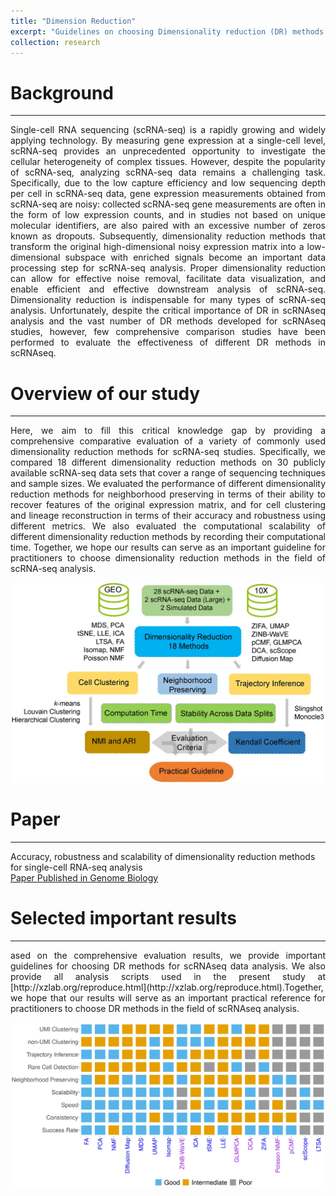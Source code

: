 ```yaml
---
title: "Dimension Reduction"
excerpt: "Guidelines on choosing Dimensionality reduction (DR) methods for scRNA-seq studies.<br/><img src='/images/DR_GB_2019_logo.jpeg' width='200'>"
collection: research
---
```


# Background
------
<p style="text-align: justify">
Single-cell RNA sequencing (scRNA-seq) is a rapidly growing and widely applying technology. By measuring gene expression at a single-cell level, scRNA-seq provides an unprecedented opportunity to investigate the cellular heterogeneity of complex tissues. However, despite the popularity of scRNA-seq, analyzing scRNA-seq data remains a challenging task. Specifically, due to the low capture efficiency and low sequencing depth per cell in scRNA-seq data, gene expression measurements obtained from scRNA-seq are noisy: collected scRNA-seq gene measurements are often in the form of low expression counts, and in studies not based on unique molecular identifiers, are also paired with an excessive number of zeros known as dropouts. Subsequently, dimensionality reduction methods that transform the original high-dimensional noisy expression matrix into a low-dimensional subspace with enriched signals become an important data processing step for scRNA-seq analysis. Proper dimensionality reduction can allow for effective noise removal, facilitate data visualization, and enable efficient and effective downstream analysis of scRNA-seq. Dimensionality reduction is indispensable for many types of scRNA-seq analysis. Unfortunately, despite the critical importance of DR in scRNAseq analysis and the vast number of DR methods developed for scRNAseq studies, however, few comprehensive comparison studies have been performed to evaluate the effectiveness of different DR methods in scRNAseq.
</p>


# Overview of our study 
------
<p style="text-align: justify">
Here, we aim to fill this critical knowledge gap by providing a comprehensive comparative evaluation of a variety of commonly used dimensionality reduction methods for scRNA-seq studies. Specifically, we compared 18 different dimensionality reduction methods on 30 publicly available scRNA-seq data sets that cover a range of sequencing techniques and sample sizes. We evaluated the performance of different dimensionality reduction methods for neighborhood preserving in terms of their ability to recover features of the original expression matrix, and for cell clustering and lineage reconstruction in terms of their accuracy and robustness using different metrics. We also evaluated the computational scalability of different dimensionality reduction methods by recording their computational time. Together, we hope our results can serve as an important guideline for practitioners to choose dimensionality reduction methods in the field of scRNA-seq analysis.
<div style="text-align: center;">
  <img src="/images/DR_GB_2019.png" alt="drawing" width="500"/>
</div>


# Paper
------
Accuracy, robustness and scalability of dimensionality reduction methods for single-cell RNA-seq analysis
<br />
[Paper Published in Genome Biology](https://genomebiology.biomedcentral.com/articles/10.1186/s13059-019-1898-6)

# Selected important results
------
<p style="text-align: justify">
ased on the comprehensive evaluation results, we provide important guidelines for choosing DR methods for scRNAseq data analysis. We also provide all analysis scripts used in the present study at [http://xzlab.org/reproduce.html](http://xzlab.org/reproduce.html).Together, we hope that our results will serve as an important practical reference for practitioners to choose DR methods in the field of scRNAseq analysis.
</p>
<div style="text-align: center;">
  <img src="/images/DR_GB_2019_Figure5.png" alt="drawing" width="500"/>
</div>


